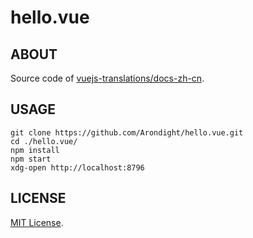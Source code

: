 # hello.vue

## ABOUT

Source code of [vuejs-translations/docs-zh-cn](https://github.com/vuejs-translations/docs-zh-cn.git).

## USAGE

```
git clone https://github.com/Arondight/hello.vue.git
cd ./hello.vue/
npm install
npm start
xdg-open http://localhost:8796
```

## LICENSE

[MIT License](LICENSE).

